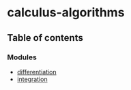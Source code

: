 # calculus-algorithms

## Table of contents

### Modules

- [differentiation](../wiki/differentiation)
- [integration](../wiki/integration)
